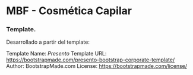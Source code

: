 # MBF - Cosmética Capilar




### Template.

Desarrollado a partir del template:

Template Name: _Presento_
Template URL: https://bootstrapmade.com/presento-bootstrap-corporate-template/
Author: BootstrapMade.com
License: https://bootstrapmade.com/license/
